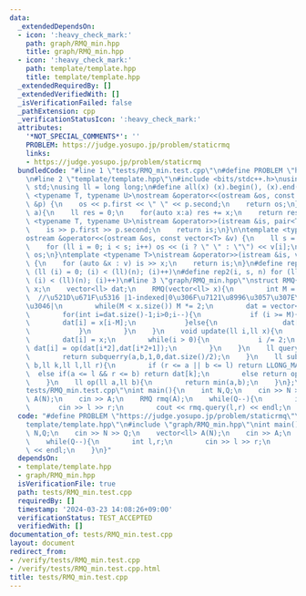 ```yaml
---
data:
  _extendedDependsOn:
  - icon: ':heavy_check_mark:'
    path: graph/RMQ_min.hpp
    title: graph/RMQ_min.hpp
  - icon: ':heavy_check_mark:'
    path: template/template.hpp
    title: template/template.hpp
  _extendedRequiredBy: []
  _extendedVerifiedWith: []
  _isVerificationFailed: false
  _pathExtension: cpp
  _verificationStatusIcon: ':heavy_check_mark:'
  attributes:
    '*NOT_SPECIAL_COMMENTS*': ''
    PROBLEM: https://judge.yosupo.jp/problem/staticrmq
    links:
    - https://judge.yosupo.jp/problem/staticrmq
  bundledCode: "#line 1 \"tests/RMQ_min.test.cpp\"\n#define PROBLEM \"https://judge.yosupo.jp/problem/staticrmq\"\
    \n#line 2 \"template/template.hpp\"\n#include <bits/stdc++.h>\nusing namespace\
    \ std;\nusing ll = long long;\n#define all(x) (x).begin(), (x).end()\ntemplate\
    \ <typename T, typename U>\nostream &operator<<(ostream &os, const pair<T, U>\
    \ &p) {\n    os << p.first << \" \" << p.second;\n    return os;\n}\nll sum(vector<ll>\
    \ a){\n    ll res = 0;\n    for(auto x:a) res += x;\n    return res;\n}\ntemplate\
    \ <typename T, typename U>\nistream &operator>>(istream &is, pair<T, U> &p) {\n\
    \    is >> p.first >> p.second;\n    return is;\n}\n\ntemplate <typename T>\n\
    ostream &operator<<(ostream &os, const vector<T> &v) {\n    ll s = (ll)v.size();\n\
    \    for (ll i = 0; i < s; i++) os << (i ? \" \" : \"\") << v[i];\n    return\
    \ os;\n}\ntemplate <typename T>\nistream &operator>>(istream &is, vector<T> &v)\
    \ {\n    for (auto &x : v) is >> x;\n    return is;\n}\n#define rep(i, n) for\
    \ (ll (i) = 0; (i) < (ll)(n); (i)++)\n#define rep2(i, s, n) for (ll (i) = (s);\
    \ (i) < (ll)(n); (i)++)\n#line 3 \"graph/RMQ_min.hpp\"\nstruct RMQ{\n    vector<ll>\
    \ x;\n    vector<ll> dat;\n    RMQ(vector<ll> x){\n        int M = 1;\n      \
    \  //\u521D\u671F\u5316 |1-indexed|0\u306F\u7121\u8996\u3057\u307E\u3057\u3087\
    \u3046|\n        while(M < x.size()) M *= 2;\n        dat = vector<ll> (M*2,LLONG_MAX);\n\
    \        for(int i=dat.size()-1;i>0;i--){\n            if (i >= M){\n        \
    \        dat[i] = x[i-M];\n            }else{\n                dat[i] = op(dat[i*2],dat[i*2+1]);\n\
    \            }\n        }\n    }\n    void update(ll i,ll x){\n        i += dat.size()/2;\n\
    \        dat[i] = x;\n        while(i > 0){\n            i /= 2;\n           \
    \ dat[i] = op(dat[i*2],dat[i*2+1]);\n        }\n    }\n    ll query(ll a,ll b){\n\
    \        return subquerry(a,b,1,0,dat.size()/2);\n    }\n    ll subquerry(ll a,ll\
    \ b,ll k,ll l,ll r){\n        if (r <= a || b <= l) return LLONG_MAX;\n      \
    \  else if(a <= l && r <= b) return dat[k];\n        else return op(subquerry(a,b,k*2,l,(l+r)/2),subquerry(a,b,k*2+1,(l+r)/2,r));\n\
    \    }\n    ll op(ll a,ll b){\n        return min(a,b);\n    }\n};\n#line 4 \"\
    tests/RMQ_min.test.cpp\"\nint main(){\n    int N,Q;\n    cin >> N >> Q;\n    vector<ll>\
    \ A(N);\n    cin >> A;\n    RMQ rmq(A);\n    while(Q--){\n        int l,r;\n \
    \       cin >> l >> r;\n        cout << rmq.query(l,r) << endl;\n    }\n}\n"
  code: "#define PROBLEM \"https://judge.yosupo.jp/problem/staticrmq\"\n#include \"\
    template/template.hpp\"\n#include \"graph/RMQ_min.hpp\"\nint main(){\n    int\
    \ N,Q;\n    cin >> N >> Q;\n    vector<ll> A(N);\n    cin >> A;\n    RMQ rmq(A);\n\
    \    while(Q--){\n        int l,r;\n        cin >> l >> r;\n        cout << rmq.query(l,r)\
    \ << endl;\n    }\n}"
  dependsOn:
  - template/template.hpp
  - graph/RMQ_min.hpp
  isVerificationFile: true
  path: tests/RMQ_min.test.cpp
  requiredBy: []
  timestamp: '2024-03-23 14:08:26+09:00'
  verificationStatus: TEST_ACCEPTED
  verifiedWith: []
documentation_of: tests/RMQ_min.test.cpp
layout: document
redirect_from:
- /verify/tests/RMQ_min.test.cpp
- /verify/tests/RMQ_min.test.cpp.html
title: tests/RMQ_min.test.cpp
---
```

